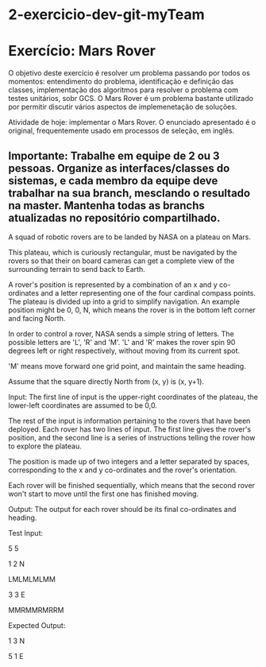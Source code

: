 # 2-exercicio-dev-git-myTeam


# Exercício: Mars Rover

O objetivo deste exercício é resolver um problema passando por todos os momentos: entendimento do problema, identificação e definição das classes, implementação dos algoritmos para resolver o problema com testes unitários, sobr GCS. O Mars Rover é um problema bastante utilizado por permitir discutir vários aspectos de implemenetação de soluções.

Atividade de hoje: implementar o Mars Rover. O enunciado apresentado é o original, frequentemente usado em processos de seleção, em inglês.

Importante: Trabalhe em equipe de 2 ou 3 pessoas. Organize as interfaces/classes do sistemas, e cada membro da equipe deve trabalhar na sua branch, mesclando o resultado na master. Mantenha todas as branchs atualizadas no repositório compartilhado.
------------------------------------------

A squad of robotic rovers are to be landed by NASA on a plateau on Mars.

This plateau, which is curiously rectangular, must be navigated by the rovers so that their on board cameras can get a complete view of the surrounding terrain to send back to Earth.

A rover's position is represented by a combination of an x and y co-ordinates and a letter representing one of the four cardinal compass points. The plateau is divided up into a grid to simplify navigation. An example position might be 0, 0, N, which means the rover is in the bottom left corner and facing North.

In order to control a rover, NASA sends a simple string of letters. The possible letters are 'L', 'R' and 'M'. 'L' and 'R' makes the rover spin 90 degrees left or right respectively, without moving from its current spot.

'M' means move forward one grid point, and maintain the same heading.

Assume that the square directly North from (x, y) is (x, y+1).

Input: The first line of input is the upper-right coordinates of the plateau, the lower-left coordinates are assumed to be 0,0.

The rest of the input is information pertaining to the rovers that have been deployed. Each rover has two lines of input. The first line gives the rover's position, and the second line is a series of instructions telling the rover how to explore the plateau.

The position is made up of two integers and a letter separated by spaces, corresponding to the x and y co-ordinates and the rover's orientation.

Each rover will be finished sequentially, which means that the second rover won't start to move until the first one has finished moving.

Output: The output for each rover should be its final co-ordinates and heading.

Test Input:

5 5

1 2 N

LMLMLMLMM

3 3 E

MMRMMRMRRM

Expected Output:

1 3 N

5 1 E
